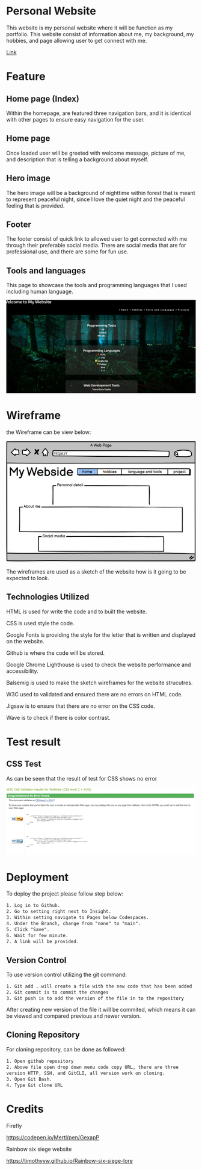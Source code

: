 # Personal Website
This website is my personal website where it will be function as my portfolio. This website consist of information about me, my background, my hobbies, and page allowing user to get connect with me.

[Link](https://timothyyw.github.io/my-website/)

# Feature

## Home page (Index)

Within the homepage, are featured three navigation bars, and it is identical with other pages to ensure easy navigation for the user.

## Home page

Once loaded user will be greeted with welcome message, picture of me, and description that is telling a background about myself.

## Hero image

The hero image will be a background of nighttime within forest that is meant to represent peaceful night, since I love the quiet night and the peaceful feeling that is provided.

## Footer

The footer consist of quick link to allowed user to get connected with me through their preferable social media. There are social media that are for professional use, and there are some for fun use.

## Tools and languages

This page to showcase the tools and programming languages that I used including human language.

![Tool and Languages](assets/images/screenshot/screenshot-for-TaL.png)

# Wireframe

the Wireframe can be view below:

![Home](assets/images/screenshot/Wireframe-home.png)



The wireframes are used as a sketch of the website how is it going to be expected to look.

## Technologies Utilized

HTML is used for write the code and to built the website.

CSS is used style the code.

Google Fonts is providing the style for the letter that is written and displayed on the website.

Github is where the code will be stored.

Google Chrome Lighthouse is used to check the website performance and accessibility.

Balsemig is used to make the sketch wireframes for the website strucutres.

W3C used to validated and ensured there are no errors on HTML code.

Jigsaw is to ensure that there are no error on the CSS code.

Wave is to check if there is color contrast.

# Test result

## CSS Test

As can be seen that the result of test for CSS shows no error

![screenshot css testing](assets/images/testing/screenshot-for-css.png)

# Deployment

To deploy the project please follow step below:
    
    1. Log in to Github.
    2. Go to setting right next to Insight.
    3. Within setting navigate to Pages below Codespaces.
    4. Under the Branch, change from "none" to "main".
    5. Click "Save".
    6. Wait for few minute.
    7. A link will be provided.

## Version Control

To use version control utilizing the git command:

    1. Git add . will create a file with the new code that has been added
    2. Git commit is to commit the changes
    3. Git push is to add the version of the file in to the repository

After creating new version of the file it will be commited, which means it can be viewed and compared previous and newer version.

## Cloning Repository 

For cloning repository, can be done as followed:

    1. Open github repository
    2. Above file open drop down menu code copy URL, there are three version HTTP, SSH, and GitCLI, all version work on cloning.
    3. Open Git Bash.
    4. Type Git clone URL

# Credits

Firefly

https://codepen.io/Mertl/pen/GexapP

Rainbow six siege website

https://timothyyw.github.io/Rainbow-six-siege-lore